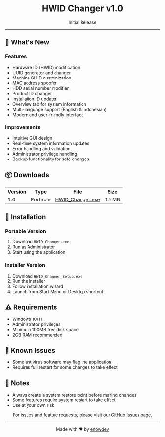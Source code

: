 <div align="center">
  <h1>HWID Changer v1.0</h1>
  <p>Initial Release</p>
</div>

---

<h2>🚀 What's New</h2>

<h3>Features</h3>
<ul>
  <li>Hardware ID (HWID) modification</li>
  <li>UUID generator and changer</li>
  <li>Machine GUID customization</li>
  <li>MAC address spoofer</li>
  <li>HDD serial number modifier</li>
  <li>Product ID changer</li>
  <li>Installation ID updater</li>
  <li>Overview tab for system information</li>
  <li>Multi-language support (English & Indonesian)</li>
  <li>Modern and user-friendly interface</li>
</ul>

<h3>Improvements</h3>
<ul>
  <li>Intuitive GUI design</li>
  <li>Real-time system information updates</li>
  <li>Error handling and validation</li>
  <li>Administrator privilege handling</li>
  <li>Backup functionality for safe changes</li>
</ul>

<h2>📦 Downloads</h2>

<table>
  <tr>
    <th>Version</th>
    <th>Type</th>
    <th>File</th>
    <th>Size</th>
  </tr>
  <tr>
    <td>1.0</td>
    <td>Portable</td>
    <td><a href="#">HWID_Changer.exe</a></td>
    <td>15 MB</td>
  </tr>
</table>

<h2>🔧 Installation</h2>

<h3>Portable Version</h3>
<ol>
  <li>Download <code>HWID_Changer.exe</code></li>
  <li>Run as Administrator</li>
  <li>Start using the application</li>
</ol>

<h3>Installer Version</h3>
<ol>
  <li>Download <code>HWID_Changer_Setup.exe</code></li>
  <li>Run the installer</li>
  <li>Follow installation wizard</li>
  <li>Launch from Start Menu or Desktop shortcut</li>
</ol>

<h2>⚠️ Requirements</h2>
<ul>
  <li>Windows 10/11</li>
  <li>Administrator privileges</li>
  <li>Minimum 100MB free disk space</li>
  <li>2GB RAM recommended</li>
</ul>

<h2>🐛 Known Issues</h2>
<ul>
  <li>Some antivirus software may flag the application</li>
  <li>Requires full restart for some changes to take effect</li>
</ul>

<h2>📝 Notes</h2>
<ul>
  <li>Always create a system restore point before making changes</li>
  <li>Some features require system restart to take effect</li>
  <li>Use at your own risk</li>
</ul>

<div align="center">
  <p>For issues and feature requests, please visit our <a href="https://github.com/enowdev/hwid-changer/issues">GitHub Issues</a> page.</p>
  <hr>
  <p>Made with ❤️ by <a href="https://github.com/enowdev">enowdev</a></p>
</div>
